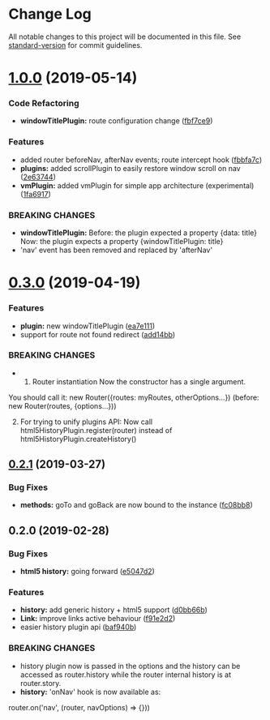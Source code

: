 # Change Log

All notable changes to this project will be documented in this file. See [standard-version](https://github.com/conventional-changelog/standard-version) for commit guidelines.

# [1.0.0](https://github.com/AoDev/bard-router/compare/v0.3.0...v1.0.0) (2019-05-14)


### Code Refactoring

* **windowTitlePlugin:** route configuration change ([fbf7ce9](https://github.com/AoDev/bard-router/commit/fbf7ce9))


### Features

* added router beforeNav, afterNav events; route intercept hook ([fbbfa7c](https://github.com/AoDev/bard-router/commit/fbbfa7c))
* **plugins:** added scrollPlugin to easily restore window scroll on nav ([2e63744](https://github.com/AoDev/bard-router/commit/2e63744))
* **vmPlugin:** added vmPlugin for simple app architecture (experimental) ([1fa6917](https://github.com/AoDev/bard-router/commit/1fa6917))


### BREAKING CHANGES

* **windowTitlePlugin:** Before: the plugin expected a property {data: title}
Now: the plugin expects a property {windowTitlePlugin: title}
* 'nav' event has been removed and replaced by 'afterNav'



# [0.3.0](https://github.com/AoDev/bard-router/compare/v0.2.1...v0.3.0) (2019-04-19)


### Features

* **plugin:** new windowTitlePlugin ([ea7e111](https://github.com/AoDev/bard-router/commit/ea7e111))
* support for route not found redirect ([add14bb](https://github.com/AoDev/bard-router/commit/add14bb))


### BREAKING CHANGES

* 1. Router instantiation
Now the constructor has a single argument.

You should call it:
new Router({routes: myRoutes, otherOptions...})
(before: new Router(routes, {options...}))

2. For trying to unify plugins API:
Now call html5HistoryPlugin.register(router)
instead of html5HistoryPlugin.createHistory()



## [0.2.1](https://github.com/AoDev/bard-router/compare/v0.2.0...v0.2.1) (2019-03-27)


### Bug Fixes

* **methods:** goTo and goBack are now bound to the instance ([fc08bb8](https://github.com/AoDev/bard-router/commit/fc08bb8))



## 0.2.0 (2019-02-28)


### Bug Fixes

* **html5 history:** going forward ([e5047d2](https://github.com/AoDev/bard-router/commit/e5047d2))


### Features

* **history:** add generic history + html5 support ([d0bb66b](https://github.com/AoDev/bard-router/commit/d0bb66b))
* **Link:** improve links active behaviour ([f91e2d2](https://github.com/AoDev/bard-router/commit/f91e2d2))
* easier history plugin api ([baf940b](https://github.com/AoDev/bard-router/commit/baf940b))


### BREAKING CHANGES

* history plugin now is passed in the options and the history can
be accessed as router.history while the router internal history
is at router.story.
* **history:** 'onNav' hook is now available as:

router.on('nav', (router, navOptions) => {}))
